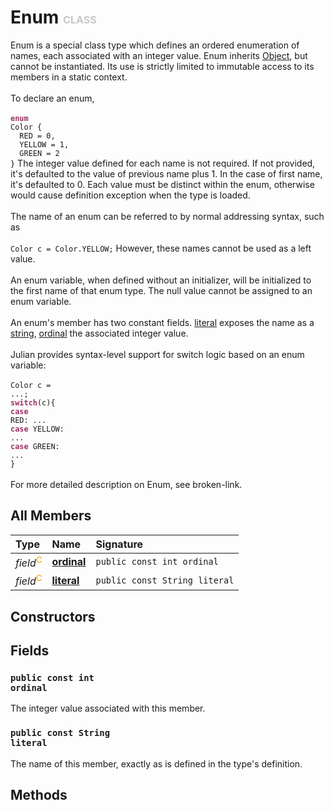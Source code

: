 # Enum <font color="#C8C8C8" size="3">CLASS</font>

Enum is a special class type which defines an ordered enumeration of names, each associated with an integer value. Enum inherits <a href="../Object">Object</a>, but cannot be instantiated. Its use is strictly limited to immutable access to its members in a static context.<br><br>To declare an enum,<br><br><code><font color="#993366">**enum**</font> Color {<br>&nbsp;&nbsp;RED = 0,<br>&nbsp;&nbsp;YELLOW = 1,<br>&nbsp;&nbsp;GREEN = 2<br>}</code> The integer value defined for each name is not required. If not provided, it's defaulted to the value of previous name plus 1. In the case of first name, it's defaulted to 0. Each value must be distinct within the enum, otherwise would cause definition exception when the type is loaded.<br><br>The name of an enum can be referred to by normal addressing syntax, such as<br><br><code>Color c = Color.YELLOW;</code> However, these names cannot be used as a left value.<br><br>An enum variable, when defined without an initializer, will be initialized to the first name of that enum type. The null value cannot be assigned to an enum variable.<br><br>An enum's member has two constant fields. <a href="broken-link">literal</a> exposes the name as a <a href="../String">string</a>, <a href="broken-link">ordinal</a> the associated integer value.<br><br>Julian provides syntax-level support for switch logic based on an enum variable:<br><br><code>Color c = ...;<br><font color="#993366">**switch**</font>(c){<br><font color="#993366">**case**</font> RED: ...<br><font color="#993366">**case**</font> YELLOW: ...<br><font color="#993366">**case**</font> GREEN: ...<br>}</code><br><br>For more detailed description on Enum, see broken-link.

## All Members
|**Type**|**Name**|**Signature**
|:-------|:-------|:------------
|*field*<font color="#FF9900"><sup>C</sup></font>|<a href="#f-ordinal"><b>ordinal</b></a>|`public const int ordinal`
|*field*<font color="#FF9900"><sup>C</sup></font>|<a href="#f-literal"><b>literal</b></a>|`public const String literal`

## Constructors

## Fields
<a name="f-ordinal"></a>
### <code>public const int ordinal</code>
The integer value associated with this member.<a name="f-literal"></a>
### <code>public const String literal</code>
The name of this member, exactly as is defined in the type's definition.
## Methods
